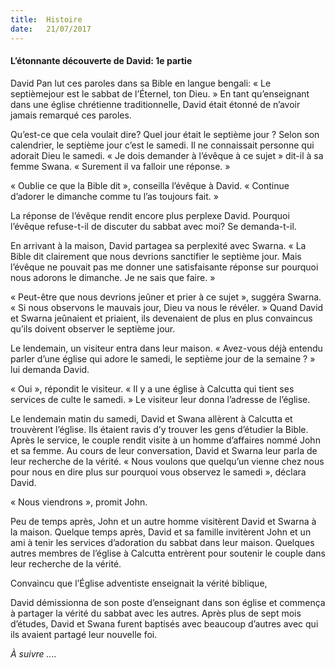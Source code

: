 ```yaml
---
title:  Histoire
date:   21/07/2017
---
```


#### L’étonnante découverte de David: 1e partie

David Pan lut ces paroles dans sa Bible en langue bengali: « Le septièmejour est le sabbat de l’Éternel, ton Dieu. » En tant qu’enseignant dans une église chrétienne traditionnelle, David était étonné de n’avoir jamais remarqué ces paroles.

Qu’est-ce que cela voulait dire? Quel jour était le septième jour ? Selon son calendrier, le septième jour c’est le samedi. Il ne connaissait personne qui adorait Dieu le samedi. « Je dois demander à l’évêque à ce sujet » dit-il à sa femme Swana. « Surement il va falloir une réponse. »

« Oublie ce que la Bible dit », conseilla l’évêque à David. « Continue d’adorer le dimanche comme tu l’as toujours fait. »

La réponse de l’évêque rendit encore plus perplexe David. Pourquoi l’évêque refuse-t-il de discuter du sabbat avec moi? Se demanda-t-il.

En arrivant à la maison, David partagea sa perplexité avec Swarna. « La Bible dit clairement que nous devrions sanctifier le septième jour. Mais l’évêque ne pouvait pas me donner une satisfaisante réponse sur pourquoi nous adorons le dimanche. Je ne sais que faire. »

« Peut-être que nous devrions jeûner et prier à ce sujet », suggéra Swarna. « Si nous observons le mauvais jour, Dieu va nous le révéler. » Quand David et Swarna jeûnaient et priaient, ils devenaient de plus en plus convaincus qu’ils doivent observer le septième jour.

Le lendemain, un visiteur entra dans leur maison. « Avez-vous déjà entendu parler d’une église qui adore le samedi, le septième jour de la semaine ? » lui demanda David.

« Oui », répondit le visiteur. « Il y a une église à Calcutta qui tient ses services de culte le samedi. » Le visiteur leur donna l’adresse de l’église.

Le lendemain matin du samedi, David et Swana allèrent à Calcutta et trouvèrent l’église. Ils étaient ravis d’y trouver les gens d’étudier la Bible. Après le service, le couple rendit visite à un homme d’affaires nommé John et sa femme. Au cours de leur conversation, David et Swarna leur parla de leur recherche de la vérité. « Nous voulons que quelqu’un vienne chez nous pour nous en dire plus sur pourquoi vous observez le samedi », déclara David.

« Nous viendrons », promit John.

Peu de temps après, John et un autre homme visitèrent David et Swarna à la maison. Quelque temps après, David et sa famille invitèrent John et un ami à tenir les services d’adoration du sabbat dans leur maison. Quelques autres membres de l’église à Calcutta entrèrent pour soutenir le couple dans leur recherche de la vérité.

Convaincu que l’Église adventiste enseignait la vérité biblique,

David démissionna de son poste d’enseignant dans son église et commença à partager la vérité du sabbat avec les autres. Après plus de sept mois d’études, David et Swana furent baptisés avec beaucoup d’autres avec qui ils avaient partagé leur nouvelle foi.

_À suivre ...._